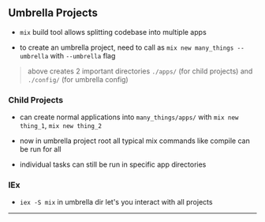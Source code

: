 
## Umbrella Projects

* `mix` build tool allows splitting codebase into multiple apps

* to create an umbrella project, need to call as `mix new many_things --umbrella` with `--umbrella` flag

> above creates 2 important directories `./apps/` (for child projects) and `./config/` (for umbrella config)


### Child Projects

* can create normal applications into `many_things/apps/` with `mix new thing_1`, `mix new thing_2`

* now in umbrella project root all typical mix commands like compile can be run for all

* individual tasks can still be run in specific app directories


### IEx

* `iex -S mix` in umbrella dir let's you interact with all projects

---
